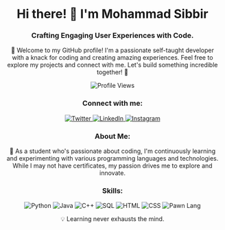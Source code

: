<!-- Introduction -->
<h1 align="center">Hi there! 👋 I'm Mohammad Sibbir</h1>
<h3 align="center">Crafting Engaging User Experiences with Code.</h3>

<!-- Additional Information -->
<p align="center">
  🌟 Welcome to my GitHub profile! I'm a passionate self-taught developer with a knack for coding and creating amazing experiences. Feel free to explore my projects and connect with me. Let's build something incredible together! 🌟
</p>

<!-- Profile Views -->
<p align="center">
  <img src="https://komarev.com/ghpvc/?username=sibbir2941&label=Profile%20views&color=0e75b6&style=flat" alt="Profile Views" />
</p>

<!-- Social Links -->
<h3 align="center">Connect with me:</h3>
<p align="center">
  <a href="https://twitter.com/mohammad_sibbir" target="blank">
    <img src="https://img.shields.io/twitter/follow/mohammad_sibbir?logo=twitter&style=for-the-badge" alt="Twitter" />
  </a>
  <a href="https://www.linkedin.com/in/mohammadsibbir/" target="blank">
    <img src="https://img.shields.io/badge/LinkedIn-Connect-blue?style=for-the-badge&logo=linkedin" alt="LinkedIn" />
  </a>
  <a href="https://instagram.com/sleeping_sibbir" target="blank">
    <img src="https://img.shields.io/badge/Instagram-Follow-red?style=for-the-badge&logo=instagram" alt="Instagram" />
  </a>
</p>

<!-- Personal Statement -->
<h3 align="center">About Me:</h3>
<p align="center">
  🚀 As a student who's passionate about coding, I'm continuously learning and experimenting with various programming languages and technologies. While I may not have certificates, my passion drives me to explore and innovate.
</p>
<!-- Skills -->
<h3 align="center">Skills:</h3>
<p align="center">
  <!-- Customize the proficiency level as needed -->
  <img src="https://img.shields.io/badge/Python-90%25-brightgreen" alt="Python" />
  <img src="https://img.shields.io/badge/Java-80%25-yellow" alt="Java" />
  <img src="https://img.shields.io/badge/C++-70%25-blue" alt="C++" />
  <img src="https://img.shields.io/badge/SQL-85%25-brightgreen" alt="SQL" />
  <img src="https://img.shields.io/badge/HTML-85%25-yellow" alt="HTML" />
  <img src="https://img.shields.io/badge/CSS-80%25-blue" alt="CSS" />
  <img src="https://img.shields.io/badge/Pawn%20Lang-75%25-yellow" alt="Pawn Lang" />
  <!-- Add more skills here -->
</p>


<!-- Inspirational Quote -->
<p align="center">
  💡 Learning never exhausts the mind.
</p>
